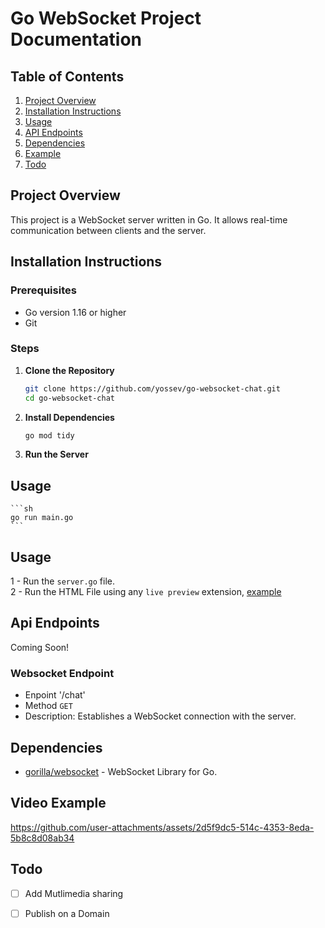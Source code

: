 # Go WebSocket Project Documentation
## Table of Contents

1. [Project Overview](#project-overview)
2. [Installation Instructions](#installation-instructions)
3. [Usage](#usage)
4. [API Endpoints](#api-endpoints)
5. [Dependencies](#dependencies)
6. [Example](#examples)
7. [Todo](#todo)

## <a name="project-overview">Project Overview</a>
This project is a WebSocket server written in Go. It allows real-time communication between clients and the server.

## <a name="installation-instructions">Installation Instructions</a>
### Prerequisites

- Go version 1.16 or higher
- Git

### Steps

1. **Clone the Repository**

    ```sh
    git clone https://github.com/yossev/go-websocket-chat.git
    cd go-websocket-chat
    ```

2. **Install Dependencies**

    ```sh
    go mod tidy
    ```

3. **Run the Server**
## <a name="usage">Usage</a>
    ```sh
    go run main.go
    ```
## <a name="usage">Usage</a>
1 - Run the `server.go` file. <br />
2 - Run the HTML File using any `live preview` extension, [example](https://marketplace.visualstudio.com/items?itemName=ritwickdey.LiveServer)

## <a name="api-endpoints">Api Endpoints </a>
Coming Soon!

### Websocket Endpoint
- Enpoint '/chat'
- Method `GET`
- Description: Establishes a WebSocket connection with the server.
  
## <a name="dependencies">Dependencies</a>
- [gorilla/websocket](https://github.com/gorilla/websocket) -  WebSocket Library for Go.

## <a name="examples"> Video Example </a>
https://github.com/user-attachments/assets/2d5f9dc5-514c-4353-8eda-5b8c8d08ab34

## <a name="todo">Todo</a>
- [ ] Add Mutlimedia sharing
- [ ] Publish on a Domain




